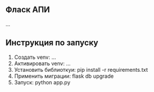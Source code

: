 ## Фласк АПИ
...

## Инструкция по запуску
1. Создать venv: ...
2. Активировать venv: ...
3. Установить библиоткуи: pip install -r requirements.txt
4. Применить миграции: flask db upgrade
5. Запуск: python app.py